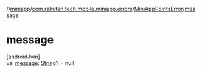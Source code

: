 //[miniapp](../../../index.md)/[com.rakuten.tech.mobile.miniapp.errors](../index.md)/[MiniAppPointsError](index.md)/[message](message.md)

# message

[androidJvm]\
val [message](message.md): [String](https://kotlinlang.org/api/latest/jvm/stdlib/kotlin/-string/index.html)? = null
